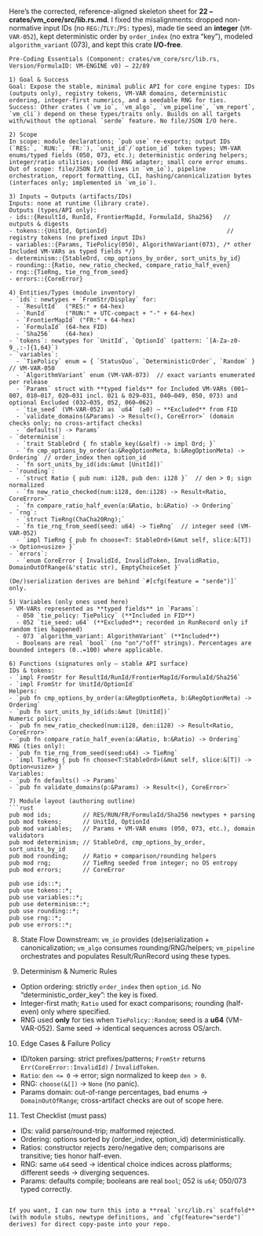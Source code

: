 Here’s the corrected, reference-aligned skeleton sheet for **22 – crates/vm\_core/src/lib.rs.md**. I fixed the misalignments: dropped non-normative input IDs (no `REG:`/`TLY:`/`PS:` types), made tie seed an **integer** (`VM-VAR-052`), kept deterministic order by `order_index` (no extra “key”), modeled `algorithm_variant` (073), and kept this crate **I/O-free**.

````
Pre-Coding Essentials (Component: crates/vm_core/src/lib.rs, Version/FormulaID: VM-ENGINE v0) — 22/89

1) Goal & Success
Goal: Expose the stable, minimal public API for core engine types: IDs (outputs only), registry tokens, VM-VAR domains, deterministic ordering, integer-first numerics, and a seedable RNG for ties.
Success: Other crates (`vm_io`, `vm_algo`, `vm_pipeline`, `vm_report`, `vm_cli`) depend on these types/traits only. Builds on all targets with/without the optional `serde` feature. No file/JSON I/O here.

2) Scope
In scope: module declarations; `pub use` re-exports; output IDs (`RES:`, `RUN:`, `FR:`), `unit_id`/`option_id` token types; VM-VAR enums/typed fields (050, 073, etc.); deterministic ordering helpers; integer/ratio utilities; seeded RNG adapter; small core error enums.
Out of scope: file/JSON I/O (lives in `vm_io`), pipeline orchestration, report formatting, CLI, hashing/canonicalization bytes (interfaces only; implemented in `vm_io`).

3) Inputs → Outputs (artifacts/IDs)
Inputs: none at runtime (library crate).
Outputs (types/API only):
- ids::{ResultId, RunId, FrontierMapId, FormulaId, Sha256}   // outputs & digests
- tokens::{UnitId, OptionId}                                  // registry tokens (no prefixed input IDs)
- variables::{Params, TiePolicy(050), AlgorithmVariant(073), /* other Included VM-VARs as typed fields */}
- determinism::{StableOrd, cmp_options_by_order, sort_units_by_id}
- rounding::{Ratio, new_ratio_checked, compare_ratio_half_even}
- rng::{TieRng, tie_rng_from_seed}
- errors::{CoreError}

4) Entities/Types (module inventory)
- `ids`: newtypes + `FromStr/Display` for:
  - `ResultId`  ("RES:" + 64-hex)
  - `RunId`     ("RUN:" + UTC-compact + "-" + 64-hex)
  - `FrontierMapId` ("FR:" + 64-hex)
  - `FormulaId` (64-hex FID)
  - `Sha256`    (64-hex)
- `tokens`: newtypes for `UnitId`, `OptionId` (pattern: `[A-Za-z0-9_.:-]{1,64}`)
- `variables`:
  - `TiePolicy` enum = { `StatusQuo`, `DeterministicOrder`, `Random` }   // VM-VAR-050
  - `AlgorithmVariant` enum (VM-VAR-073)  // exact variants enumerated per release
  - `Params` struct with **typed fields** for Included VM-VARs (001–007, 010–017, 020–031 incl. 021 & 029–031, 040–049, 050, 073) and optional Excluded (032–035, 052, 060–062)
  - `tie_seed` (VM-VAR-052) as `u64` (≥0) — **Excluded** from FID
  - `validate_domains(&Params) -> Result<(), CoreError>` (domain checks only; no cross-artifact checks)
  - `defaults() -> Params`
- `determinism`:
  - `trait StableOrd { fn stable_key(&self) -> impl Ord; }`
  - `fn cmp_options_by_order(a:&RegOptionMeta, b:&RegOptionMeta) -> Ordering` // order_index then option_id
  - `fn sort_units_by_id(ids:&mut [UnitId])`
- `rounding`:
  - `struct Ratio { pub num: i128, pub den: i128 }`  // den > 0; sign normalized
  - `fn new_ratio_checked(num:i128, den:i128) -> Result<Ratio, CoreError>`
  - `fn compare_ratio_half_even(a:&Ratio, b:&Ratio) -> Ordering`
- `rng`:
  - `struct TieRng(ChaCha20Rng);`
  - `fn tie_rng_from_seed(seed: u64) -> TieRng`  // integer seed (VM-VAR-052)
  - `impl TieRng { pub fn choose<T: StableOrd>(&mut self, slice:&[T]) -> Option<usize> }`
- `errors`:
  - `enum CoreError { InvalidId, InvalidToken, InvalidRatio, DomainOutOfRange(&'static str), EmptyChoiceSet }`

(De/)serialization derives are behind `#[cfg(feature = "serde")]` only.

5) Variables (only ones used here)
- VM-VARs represented as **typed fields** in `Params`:
  - 050 `tie_policy: TiePolicy` (**Included in FID**)
  - 052 `tie_seed: u64` (**Excluded**; recorded in RunRecord only if random ties happened)
  - 073 `algorithm_variant: AlgorithmVariant` (**Included**)
  - Booleans are real `bool` (no "on"/"off" strings). Percentages are bounded integers (0..=100) where applicable.

6) Functions (signatures only — stable API surface)
IDs & tokens:
- `impl FromStr for ResultId/RunId/FrontierMapId/FormulaId/Sha256`
- `impl FromStr for UnitId/OptionId`
Helpers:
- `pub fn cmp_options_by_order(a:&RegOptionMeta, b:&RegOptionMeta) -> Ordering`
- `pub fn sort_units_by_id(ids:&mut [UnitId])`
Numeric policy:
- `pub fn new_ratio_checked(num:i128, den:i128) -> Result<Ratio, CoreError>`
- `pub fn compare_ratio_half_even(a:&Ratio, b:&Ratio) -> Ordering`
RNG (ties only):
- `pub fn tie_rng_from_seed(seed:u64) -> TieRng`
- `impl TieRng { pub fn choose<T:StableOrd>(&mut self, slice:&[T]) -> Option<usize> }`
Variables:
- `pub fn defaults() -> Params`
- `pub fn validate_domains(p:&Params) -> Result<(), CoreError>`

7) Module layout (authoring outline)
```rust
pub mod ids;         // RES/RUN/FR/FormulaId/Sha256 newtypes + parsing
pub mod tokens;      // UnitId, OptionId
pub mod variables;   // Params + VM-VAR enums (050, 073, etc.), domain validators
pub mod determinism; // StableOrd, cmp_options_by_order, sort_units_by_id
pub mod rounding;    // Ratio + comparison/rounding helpers
pub mod rng;         // TieRng seeded from integer; no OS entropy
pub mod errors;      // CoreError

pub use ids::*;
pub use tokens::*;
pub use variables::*;
pub use determinism::*;
pub use rounding::*;
pub use rng::*;
pub use errors::*;
````

8. State Flow
   Downstream: `vm_io` provides (de)serialization + canonicalization; `vm_algo` consumes rounding/RNG/helpers; `vm_pipeline` orchestrates and populates Result/RunRecord using these types.

9. Determinism & Numeric Rules

* Option ordering: strictly `order_index` then `option_id`. No “deterministic\_order\_key”: the key is fixed.
* Integer-first math; `Ratio` used for exact comparisons; rounding (half-even) only where specified.
* RNG used **only** for ties when `TiePolicy::Random`; seed is a **u64** (VM-VAR-052). Same seed → identical sequences across OS/arch.

10. Edge Cases & Failure Policy

* ID/token parsing: strict prefixes/patterns; `FromStr` returns `Err(CoreError::InvalidId)` / `InvalidToken`.
* `Ratio`: `den <= 0` → error; sign normalized to keep `den > 0`.
* RNG: `choose(&[])` → `None` (no panic).
* Params domain: out-of-range percentages, bad enums → `DomainOutOfRange`; cross-artifact checks are out of scope here.

11. Test Checklist (must pass)

* IDs: valid parse/round-trip; malformed rejected.
* Ordering: options sorted by (order\_index, option\_id) deterministically.
* Ratios: constructor rejects zero/negative den; comparisons are transitive; ties honor half-even.
* RNG: same `u64` seed → identical choice indices across platforms; different seeds → diverging sequences.
* Params: defaults compile; booleans are real `bool`; 052 is `u64`; 050/073 typed correctly.

```

If you want, I can now turn this into a **real `src/lib.rs` scaffold** (with module stubs, newtype definitions, and `cfg(feature="serde")` derives) for direct copy-paste into your repo.
```
